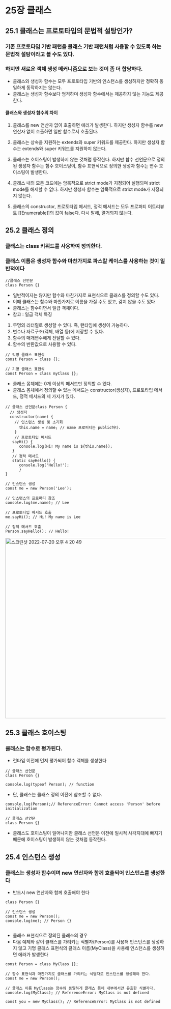 # 25장 클래스

## 25.1 클래스는 프로토타입의 문법적 설탕인가?

### 기존 프로토타입 기반 패턴을 클래스 기반 패턴처럼 사용할 수 있도록 하는 문법적 설탕이라고 볼 수도 있다.
### 하지만 새로운 객체 생성 메커니즘으로 보는 것이 좀 더 합당하다.

- 클래스와 생성자 함수는 모두 프로토타입 기반의 인스턴스를 생성하지만 정확히 동일하게 동작하지는 않는다.
- 클래스는 생성자 함수보다 엄격하며 생성자 함수에서는 제공하지 않는 기능도 제공한다.

#### 클래스와 생성자 함수의 차이
1. 클래스를 new 연산자 없이 호출하면 에러가 발생한다. 하지만 생성자 함수를 new 연산자 없이 호출하면 일반 함수로서 호출된다.

2. 클래스는 상속을 지원하는 extends와 super 키워드를 제공한다. 하지만 생성자 함수는 extends와 super 키워드를 지원하지 않는다.

3. 클래스는 호이스팅이 발생하지 않는 것처럼 동작한다. 하지만 함수 선언문으로 정의된 생성자 함수는 함수 호이스팅이, 함수 표현식으로 정의한 생성자 함수는 변수 호이스팅이 발생한다.

4. 클래스 내의 모든 코드에는 암묵적으로 strict mode가 지정되어 실행되며 strict mode를 해제할 수 없다. 하지만 생성자 함수는 암묵적으로 strict mode가 지정되지 않는다.

5. 클래스의 constructor, 프로토타입 메서드, 정적 메서드는 모두 프로퍼티 어트리뷰트 [[Enumerable]]의 값이 false다. 다시 말해, 열거되지 않는다. 

## 25.2 클래스 정의 

### 클래스는 class 키워드를 사용하여 정의한다. 
### 클래스 이름은 생성자 함수와 마찬가지로 파스칼 케이스를 사용하는 것이 일반적이다


```Js
//클래스 선언문 
class Person {} 
```

- 일반적이지는 않지만 함수와 마찬가지로 표현식으로 클래스를 정의할 수도 있다. 
- 이때 클래스는 함수와 마찬가지로 이름을 가질 수도 있고, 갖지 않을 수도 있다
- 클래스는 함수이면서 일급 객체이다.
- 참고 : 일급 객체 특징 
1. 무명의 리터럴로 생성할 수 있다. 즉, 런타임에 생성이 가능하다.	 
2. 변수나 자료구조(객체, 배열 등)에 저장할 수 있다.	 
3. 함수의 매개변수에게 전달할 수 있다.	
4. 함수의 반환값으로 사용할 수 있다.

```Js
// 익명 클래스 표현식
const Person = class {};

// 기명 클래스 표현식 
const Person = class myClass {};
```
- 클래스 몸체에는 0개 이상의 메서드만 정의할 수 있다.
- 클래스 몸체에서 정의할 수 있는 메서드는 constructor(생성자), 프로토타입 메서드, 정적 메서드의 세 가지가 있다. 

```Js
// 클래스 선언문class Person {  
  // 생성자  
  constructor(name) { 
    // 인스턴스 생성 및 초기화
      this.name = name; // name 프로퍼티는 public하다. 
    } 
    // 프로토타입 메서드  
   sayHi() {    
      console.log(Hi! My name is ${this.name}); 
   }  
   // 정적 메서드 
   static sayHello() { 
      console.log('Hello!');
      }
}

// 인스턴스 생성
const me = new Person('Lee');

// 인스턴스의 프로퍼티 참조
console.log(me.name); // Lee

// 프로토타입 메서드 호출
me.sayHi(); // Hi! My name is Lee

// 정적 메서드 호출
Person.sayHello(); // Hello!
```

<img width="567" alt="스크린샷 2022-07-20 오후 4 20 49" src="https://user-images.githubusercontent.com/95524491/179921325-3abe6cf5-cec9-4fd0-bb87-e028bfa94a8d.png">

## 25.3 클래스 호이스팅

### 클래스는 함수로 평가된다.

- 런타임 이전에 먼저 평가되어 함수 객체를 생성한다

```Js
// 클래스 선언문
class Person {}

console.log(typeof Person); // function
```
- 단, 클래스는 클래스 정의 이전에 참조할 수 없다.
```Js
console.log(Person);// ReferenceError: Cannot access 'Person' before initialization

// 클래스 선언문
class Person {}
```
- 클래스도 호이스팅이 일어나지만 클래스 선언문 이전에 일시적 사각지대에 빠지기 때문에 호이스팅이 발생하지 않는 것처럼 동작한다. 

## 25.4 인스턴스 생성

### 클래스는 생성자 함수이며 new 연산자와 함께 호출되어 인스턴스를 생성한다

- 반드시 new 연산자와 함께 호출해야 한다

```Js
class Person {}

// 인스턴스 생성
const me = new Person();
console.log(me); // Person {}


```
- 클래스 표현식으로 정의된 클래스의 경우
- 다음 예제와 같이 클래스를 가리키는 식별자(Person)를 사용해 인스턴스를 생성하지 않고 기명 클래스 표현식의 클래스 이름(MyClass)을 사용해 인스턴스를 생성하면 에러가 발생한다


```Js
const Person = class MyClass {};

// 함수 표현식과 마찬가지로 클래스를 가리키는 식별자로 인스턴스를 생성해야 한다.
const me = new Person();

// 클래스 이름 MyClass는 함수와 동일하게 클래스 몸체 내부에서만 유효한 식별자다.
console.log(MyClass); // ReferenceError: MyClass is not defined

const you = new MyClass(); // ReferenceError: MyClass is not defined
```


